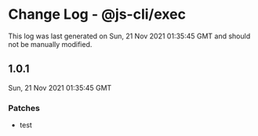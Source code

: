 # Change Log - @js-cli/exec

This log was last generated on Sun, 21 Nov 2021 01:35:45 GMT and should not be manually modified.

## 1.0.1
Sun, 21 Nov 2021 01:35:45 GMT

### Patches

- test


